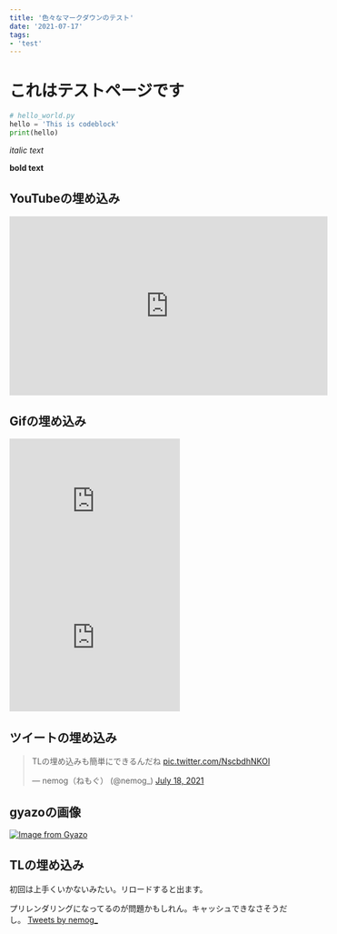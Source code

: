 ```yaml
---
title: '色々なマークダウンのテスト'
date: '2021-07-17'
tags:
- 'test'
---
```


# これはテストページです

```python
# hello_world.py
hello = 'This is codeblock'
print(hello)
```

*italic text*

**bold text**

## YouTubeの埋め込み
<div class="youtube">
  <iframe width="560" height="315" src="https://www.youtube.com/embed/8fUR44emYmo" title="YouTube video player" frameborder="0" allow="accelerometer; autoplay; clipboard-write; encrypted-media; gyroscope; picture-in-picture" allowfullscreen></iframe>
</div>

## Gifの埋め込み
<iframe src="https://gifmagazine.net/embed/glp/4767826" width="300" height="240" frameBorder="0" class="gifmagazine-embed" allowFullScreen></iframe>

<iframe src="https://gifmagazine.net/embed/glp/5000445" width="300" height="240" frameBorder="0" class="gifmagazine-embed" allowFullScreen></iframe>

## ツイートの埋め込み
<blockquote class="twitter-tweet"><p lang="ja" dir="ltr">TLの埋め込みも簡単にできるんだね <a href="https://t.co/NscbdhNKOI">pic.twitter.com/NscbdhNKOI</a></p>&mdash; nemog（ねもぐ） (@nemog_) <a href="https://twitter.com/nemog_/status/1416578841368137728?ref_src=twsrc%5Etfw">July 18, 2021</a></blockquote> <script async src="https://platform.twitter.com/widgets.js" charset="utf-8"></script>

## gyazoの画像
[![Image from Gyazo](https://i.gyazo.com/c72dc28930efa56f565bcbe157b86f2d.png)](https://gyazo.com/c72dc28930efa56f565bcbe157b86f2d)

## TLの埋め込み
初回は上手くいかないみたい。リロードすると出ます。

プリレンダリングになってるのが問題かもしれん。キャッシュできなさそうだし。
<a class="twitter-timeline" href="https://twitter.com/nemog_?ref_src=twsrc%5Etfw" width="300" height="300">Tweets by nemog_</a> <script async src="https://platform.twitter.com/widgets.js" charset="utf-8"></script>
